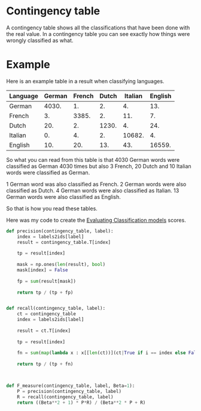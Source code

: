 # Contingency table 
A contingency table shows all the classifications that have been done with the real value. In a contingency table you can see exactly how things were wrongly classified as what. 

# Example
Here is an example table in a result when classifying languages.

| Language | German | French | Dutch | Italian | English |
| -------- | ------ | ------ | ----- | ------- | ------- |
| German   | 4030.  | 1.     | 2.    | 4.      | 13.     | 
| French   | 3.     | 3385.  | 2.    | 11.     | 7.      |
| Dutch    | 20.    | 2.     | 1230. | 4.      | 24.     |
| Italian  | 0.     | 4.     | 2.    | 10682.  | 4.      |
| English  | 10.    | 20.    | 13.   | 43.     | 16559.  |

So what you can read from this table is that 4030 German words were classified as German 4030 times but also 3 French, 20 Dutch and 10 Italian words were classified as German. 

1 German word was also classified as French.
2 German words were also classified as Dutch.
4 German words were also classified as Italian.
13 German words were also classified as English. 

So that is how you read these tables. 

Here was my code to create the [Evaluating Classification models](Evaluating%20Classification%20models.md) scores.


```python
def precision(contingency_table, label):
    index = labels2ids[label]
    result = contingency_table.T[index]
    
    tp = result[index]
    
    mask = np.ones(len(result), bool)
    mask[index] = False
    
    fp = sum(result[mask])
    
    return tp / (tp + fp)


def recall(contingency_table, label):
    ct = contingency_table
    index = labels2ids[label]
    
    result = ct.T[index]
    
    tp = result[index]
    
    fn = sum(map(lambda x : x[[len(ct))](ct|True if i == index else False for i in range(len(ct|[len(ct|[len(ct|[len(ct))](ct))]])))]])), ct.T))
    
    return tp / (tp + fn)
    


def F_measure(contingency_table, label, Beta=1):
    P = precision(contingency_table, label)
    R = recall(contingency_table, label)
    return ((Beta**2 + 1) * P*R) / (Beta**2 * P + R)
```

